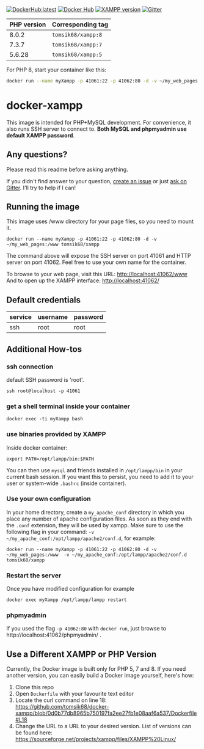 [![DockerHub:latest](https://github.com/tomsik68/docker-xampp/workflows/Docker%20Image%20CI/badge.svg)](https://github.com/tomsik68/docker-xampp/actions/workflows/docker-image.yml) 
[![Docker Hub](https://img.shields.io/docker/pulls/tomsik68/xampp)](https://hub.docker.com/r/tomsik68/xampp)
[![XAMPP version](https://img.shields.io/badge/XAMPP-8.0.2-1abc9c.svg)](https://www.apachefriends.org/)  [![Gitter](https://badges.gitter.im/docker-xampp/community.svg)](https://gitter.im/docker-xampp/community?utm_source=badge&utm_medium=badge&utm_campaign=pr-badge) 

| PHP version | Corresponding tag |
--------------|---------------------
| 8.0.2 | `tomsik68/xampp:8`|
| 7.3.7 | `tomsik68/xampp:7` |
| 5.6.28 | `tomsik68/xampp:5` |

For PHP 8, start your container like this:
```bash
docker run --name myXampp -p 41061:22 -p 41062:80 -d -v ~/my_web_pages:/www tomsik68/xampp:8
```

docker-xampp
===

This image is intended for PHP+MySQL development. For convenience, it also runs SSH server to connect to. __Both MySQL and phpmyadmin use default XAMPP password__.

## Any questions?

Please read this readme before asking anything.

If you didn't find answer to your question, [create an issue](https://github.com/tomsik68/docker-xampp/issues) or just [ask on Gitter](https://gitter.im/docker-xampp/community). I'll try to help if I can!

## Running the image

This image uses /www directory for your page files, so you need to mount it.

```
docker run --name myXampp -p 41061:22 -p 41062:80 -d -v ~/my_web_pages:/www tomsik68/xampp
```
The command above will expose the SSH server on port 41061 and HTTP server on port 41062.
Feel free to use your own name for the container.

To browse to your web page, visit this URL: [http://localhost:41062/www](http://localhost:41062/www)
And to open up the XAMPP interface: [http://localhost:41062/](http://localhost:41062/)

## Default credentials

service | username | password
------- | -------- | ---------
ssh     | root     | root

## Additional How-tos

### ssh connection

default SSH password is 'root'.

```
ssh root@localhost -p 41061
```

### get a shell terminal inside your container

```
docker exec -ti myXampp bash
```

### use binaries provided by XAMPP

Inside docker container:
```
export PATH=/opt/lampp/bin:$PATH
```
You can then use `mysql` and friends installed in `/opt/lampp/bin` in your current bash session. If you want this to persist, you need to add it to your user or system-wide `.bashrc` (inside container).

### Use your own configuration

In your home directory, create a `my_apache_conf` directory in which you place any number of apache configuration files. As soon as they end with the `.conf` extension, they will be used by xampp. Make sure to use the following flag in your command: `-v ~/my_apache_conf:/opt/lampp/apache2/conf.d`, for example:

```
docker run --name myXampp -p 41061:22 -p 41062:80 -d -v ~/my_web_pages:/www  -v ~/my_apache_conf:/opt/lampp/apache2/conf.d tomsik68/xampp
```

### Restart the server

Once you have modified configuration for example
```
docker exec myXampp /opt/lampp/lampp restart
```

### phpmyadmin

If you used the flag `-p 41062:80` with `docker run`, just browse to http://localhost:41062/phpmyadmin/ .

## Use a Different XAMPP or PHP Version

Currently, the Docker image is built only for PHP 5, 7 and 8.
If you need another version, you can easily build a Docker image yourself, here's how:

1. Clone this repo
2. Open `Dockerfile` with your favourite text editor
3. Locate the curl command on line 18: https://github.com/tomsik68/docker-xampp/blob/0d0b77db8965b750197fa2ee27fb1e08aaf6a537/Dockerfile#L18
4. Change the URL to a URL to your desired version. List of versions can be found here: https://sourceforge.net/projects/xampp/files/XAMPP%20Linux/
